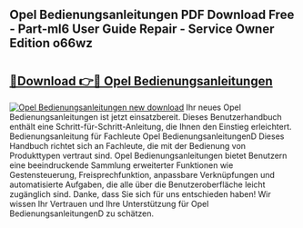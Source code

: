 ## Opel Bedienungsanleitungen PDF Download Free - Part-ml6 User Guide Repair - Service Owner Edition o66wz

# <h2><a href="http://df44lh.blite.top/?on=Opel+Bedienungsanleitungen">🔗Download 👉🔴 Opel Bedienungsanleitungen</a></h2>

[![Opel Bedienungsanleitungen new download](https://i.imgur.com/lujVjoI.png)](http://df44lh.blite.top/?on=Opel+Bedienungsanleitungen)
Ihr neues Opel Bedienungsanleitungen ist jetzt einsatzbereit. Dieses Benutzerhandbuch enthält eine Schritt-für-Schritt-Anleitung, die Ihnen den Einstieg erleichtert. Bedienungsanleitung für Fachleute Opel BedienungsanleitungenD Dieses Handbuch richtet sich an Fachleute, die mit der Bedienung von Produkttypen vertraut sind. Opel Bedienungsanleitungen bietet Benutzern eine beeindruckende Sammlung erweiterter Funktionen wie Gestensteuerung, Freisprechfunktion, anpassbare Verknüpfungen und automatisierte Aufgaben, die alle über die Benutzeroberfläche leicht zugänglich sind. Danke, dass Sie sich für uns entschieden haben! Wir wissen Ihr Vertrauen und Ihre Unterstützung für Opel BedienungsanleitungenD zu schätzen.
